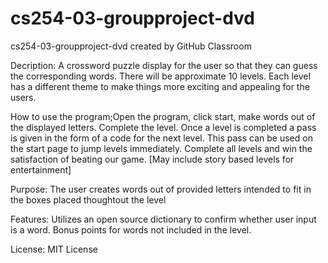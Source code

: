 # cs254-03-groupproject-dvd

cs254-03-groupproject-dvd created by GitHub Classroom

Decription:
A crossword puzzle display for the user so that they can guess the corresponding words. There will be approximate 10 levels. Each level has a different theme to make things more exciting and appealing for the users. 

How to use the program;Open the program, click start, make words out of the displayed letters. Complete the level. Once a level is completed a pass is
given in the form of a code for the next level. This pass can be used on the start page to jump levels immediately. Complete all levels 
and win the satisfaction of beating our game. [May include story based levels for entertainment]
 
Purpose:
The user creates words out of provided letters intended to fit in the boxes placed thoughtout the level

Features:
Utilizes an open source dictionary to confirm whether user input is a word.
Bonus points for words not included in the level.

License:
MIT License
